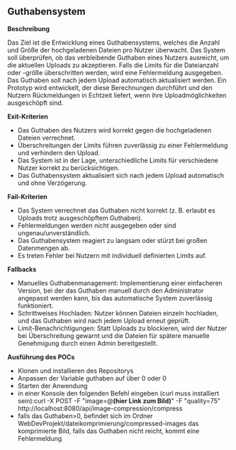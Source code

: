 ## Guthabensystem
**Beschreibung**

Das Ziel ist die Entwicklung eines Guthabensystems, welches die Anzahl und Größe der hochgeladenen Dateien pro Nutzer überwacht. Das System soll überprüfen, ob das verbleibende Guthaben eines Nutzers ausreicht, um die aktuellen Uploads zu akzeptieren. Falls die Limits für die Dateianzahl oder -größe überschritten werden, wird eine Fehlermeldung ausgegeben. Das Guthaben soll nach jedem Upload automatisch aktualisiert werden.
Ein Prototyp wird entwickelt, der diese Berechnungen durchführt und den Nutzern Rückmeldungen in Echtzeit liefert, wenn ihre Uploadmöglichkeiten ausgeschöpft sind.

**Exit-Kriterien**
* Das Guthaben des Nutzers wird korrekt gegen die hochgeladenen Dateien verrechnet.
* Überschreitungen der Limits führen zuverlässig zu einer Fehlermeldung und verhindern den Upload.
* Das System ist in der Lage, unterschiedliche Limits für verschiedene Nutzer korrekt zu berücksichtigen.
* Das Guthabensystem aktualisiert sich nach jedem Upload automatisch und ohne Verzögerung.

**Fail-Kriterien**
* Das System verrechnet das Guthaben nicht korrekt (z. B. erlaubt es Uploads trotz ausgeschöpftem Guthaben).
* Fehlermeldungen werden nicht ausgegeben oder sind ungenau/unverständlich.
* Das Guthabensystem reagiert zu langsam oder stürzt bei großen Datenmengen ab.
* Es treten Fehler bei Nutzern mit individuell definierten Limits auf.

**Fallbacks**
* Manuelles Guthabenmanagement: Implementierung einer einfacheren Version, bei der das Guthaben manuell durch den Administrator angepasst werden kann, bis das automatische System zuverlässig funktioniert.
* Schrittweises Hochladen: Nutzer können Dateien einzeln hochladen, und das Guthaben wird nach jedem Upload erneut geprüft.
* Limit-Benachrichtigungen: Statt Uploads zu blockieren, wird der Nutzer bei Überschreitung gewarnt und die Dateien für spätere manuelle Genehmigung durch einen Admin bereitgestellt.

**Ausführung des POCs**
* Klonen und installieren des Repositorys
* Anpassen der Variable guthaben auf über 0 oder 0
* Starten der Anwendung
* in einer Konsole den folgenden Befehl eingeben (curl muss installiert sein):curl -X POST -F "image=@**(hier Link zum Bild)**" -F "quality=75" http://localhost:8080/api/image-compression/compress 
* falls das Guthaben>0, befindet sich im Ordner WebDevProjekt/dateikomprimierung/compressed-images das komprimierte Bild, falls das Guthaben nicht reicht, kommt eine Fehlermeldung